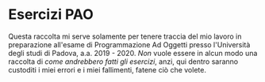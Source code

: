 # Esercizi PAO
Questa raccolta mi serve solamente per tenere traccia del mio lavoro in preparazione all'esame di Programmazione Ad Oggetti presso l'Università degli studi di Padova, a.a. 2019 - 2020.
*Non* vuole essere in alcun modo una raccolta di _come andrebbero fatti gli esercizi_, anzi, qui dentro saranno custoditi i miei errori e i miei fallimenti, fatene ciò che volete.
